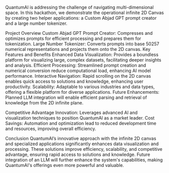 
QuantumAI is addressing the challenge of navigating multi-dimensional space. In this hackathon, we demonstrate the operational infinite 2D Canvas by creating two helper applications: a Custom Abjad GPT prompt creator and a large number tokenizer.

Project Overview
Custom Abjad GPT Prompt Creator: Compresses and optimizes prompts for efficient processing and prepares them for tokenization.
Large Number Tokenizer: Converts prompts into base 50257 numerical representations and projects them onto the 2D canvas.
Key Features and Benefits
Enhanced Data Visualization: Provides a boundless platform for visualizing large, complex datasets, facilitating deeper insights and analysis.
Efficient Processing: Streamlined prompt creation and numerical conversion reduce computational load, enhancing AI model performance.
Interactive Navigation: Rapid scrolling on the 2D canvas enables quick access to solutions and knowledge, enhancing user productivity.
Scalability: Adaptable to various industries and data types, offering a flexible platform for diverse applications.
Future Enhancements: Planned LLM integration will enable efficient parsing and retrieval of knowledge from the 2D infinite plane.

Competitive Advantage
Innovation: Leverages advanced AI and visualization techniques to position QuantumAI as a market leader.
Cost Savings: Automation and optimization lead to reduced development time and resources, improving overall efficiency.

Conclusion
QuantumAI’s innovative approach with the infinite 2D canvas and specialized applications significantly enhances data visualization and processing. These solutions improve efficiency, scalability, and competitive advantage, ensuring rapid access to solutions and knowledge. Future integration of an LLM will further enhance the system's capabilities, making QuantumAI's offerings even more powerful and valuable.
